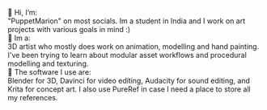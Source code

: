 👋 Hi, I’m: <br/>
"PuppetMarion" on most socials. Im a student in India and I work on art projects with various goals in mind :) <br/>
👀 Im a: <br/>
3D artist who mostly does work on animation, modelling and hand painting. I've been trying to learn about modular asset workflows and procedural modelling and texturing. <br/>
🌱 The software I use are: <br/>
Blender for 3D, Davinci for video editing, Audacity for sound editing, and Krita for concept art. I also use PureRef in case I need a place to store all my references.
